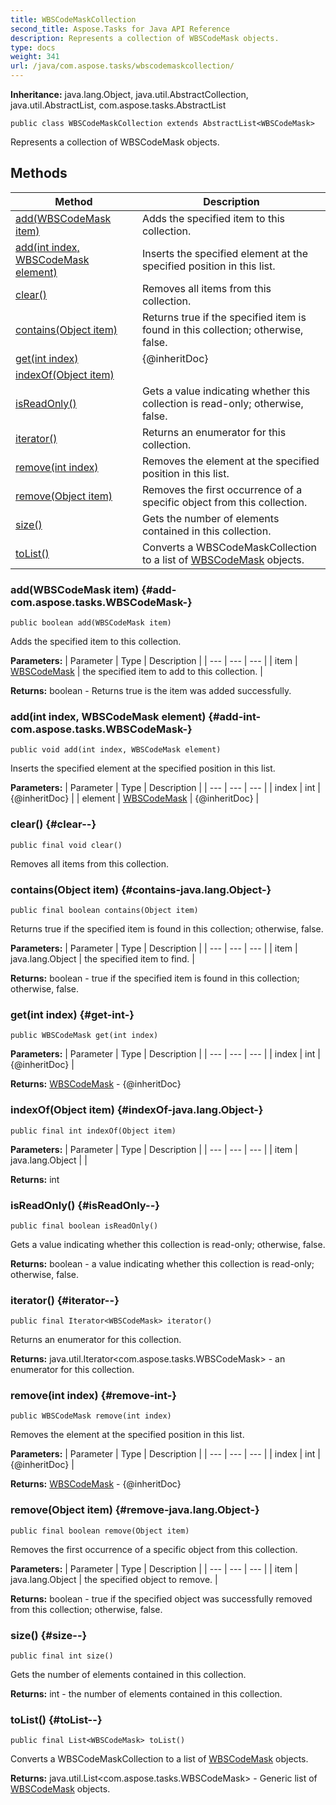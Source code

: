 ```yaml
---
title: WBSCodeMaskCollection
second_title: Aspose.Tasks for Java API Reference
description: Represents a collection of WBSCodeMask objects.
type: docs
weight: 341
url: /java/com.aspose.tasks/wbscodemaskcollection/
---
```


**Inheritance:**
java.lang.Object, java.util.AbstractCollection, java.util.AbstractList, com.aspose.tasks.AbstractList
```
public class WBSCodeMaskCollection extends AbstractList<WBSCodeMask>
```

Represents a collection of WBSCodeMask objects.
## Methods

| Method | Description |
| --- | --- |
| [add(WBSCodeMask item)](#add-com.aspose.tasks.WBSCodeMask-) | Adds the specified item to this collection. |
| [add(int index, WBSCodeMask element)](#add-int-com.aspose.tasks.WBSCodeMask-) | Inserts the specified element at the specified position in this list. |
| [clear()](#clear--) | Removes all items from this collection. |
| [contains(Object item)](#contains-java.lang.Object-) | Returns true if the specified item is found in this collection; otherwise, false. |
| [get(int index)](#get-int-) | \{@inheritDoc\} |
| [indexOf(Object item)](#indexOf-java.lang.Object-) |  |
| [isReadOnly()](#isReadOnly--) | Gets a value indicating whether this collection is read-only; otherwise, false. |
| [iterator()](#iterator--) | Returns an enumerator for this collection. |
| [remove(int index)](#remove-int-) | Removes the element at the specified position in this list. |
| [remove(Object item)](#remove-java.lang.Object-) | Removes the first occurrence of a specific object from this collection. |
| [size()](#size--) | Gets the number of elements contained in this collection. |
| [toList()](#toList--) | Converts a WBSCodeMaskCollection to a list of [WBSCodeMask](../../com.aspose.tasks/wbscodemask) objects. |
### add(WBSCodeMask item) {#add-com.aspose.tasks.WBSCodeMask-}
```
public boolean add(WBSCodeMask item)
```


Adds the specified item to this collection.

**Parameters:**
| Parameter | Type | Description |
| --- | --- | --- |
| item | [WBSCodeMask](../../com.aspose.tasks/wbscodemask) | the specified item to add to this collection. |

**Returns:**
boolean - Returns true is the item was added successfully.
### add(int index, WBSCodeMask element) {#add-int-com.aspose.tasks.WBSCodeMask-}
```
public void add(int index, WBSCodeMask element)
```


Inserts the specified element at the specified position in this list.

**Parameters:**
| Parameter | Type | Description |
| --- | --- | --- |
| index | int | \{@inheritDoc\} |
| element | [WBSCodeMask](../../com.aspose.tasks/wbscodemask) | \{@inheritDoc\} |

### clear() {#clear--}
```
public final void clear()
```


Removes all items from this collection.

### contains(Object item) {#contains-java.lang.Object-}
```
public final boolean contains(Object item)
```


Returns true if the specified item is found in this collection; otherwise, false.

**Parameters:**
| Parameter | Type | Description |
| --- | --- | --- |
| item | java.lang.Object | the specified item to find. |

**Returns:**
boolean - true if the specified item is found in this collection; otherwise, false.
### get(int index) {#get-int-}
```
public WBSCodeMask get(int index)
```




**Parameters:**
| Parameter | Type | Description |
| --- | --- | --- |
| index | int | \{@inheritDoc\} |

**Returns:**
[WBSCodeMask](../../com.aspose.tasks/wbscodemask) - \{@inheritDoc\}
### indexOf(Object item) {#indexOf-java.lang.Object-}
```
public final int indexOf(Object item)
```




**Parameters:**
| Parameter | Type | Description |
| --- | --- | --- |
| item | java.lang.Object |  |

**Returns:**
int
### isReadOnly() {#isReadOnly--}
```
public final boolean isReadOnly()
```


Gets a value indicating whether this collection is read-only; otherwise, false.

**Returns:**
boolean - a value indicating whether this collection is read-only; otherwise, false.
### iterator() {#iterator--}
```
public final Iterator<WBSCodeMask> iterator()
```


Returns an enumerator for this collection.

**Returns:**
java.util.Iterator&lt;com.aspose.tasks.WBSCodeMask&gt; - an enumerator for this collection.
### remove(int index) {#remove-int-}
```
public WBSCodeMask remove(int index)
```


Removes the element at the specified position in this list.

**Parameters:**
| Parameter | Type | Description |
| --- | --- | --- |
| index | int | \{@inheritDoc\} |

**Returns:**
[WBSCodeMask](../../com.aspose.tasks/wbscodemask) - \{@inheritDoc\}
### remove(Object item) {#remove-java.lang.Object-}
```
public final boolean remove(Object item)
```


Removes the first occurrence of a specific object from this collection.

**Parameters:**
| Parameter | Type | Description |
| --- | --- | --- |
| item | java.lang.Object | the specified object to remove. |

**Returns:**
boolean - true if the specified object was successfully removed from this collection; otherwise, false.
### size() {#size--}
```
public final int size()
```


Gets the number of elements contained in this collection.

**Returns:**
int - the number of elements contained in this collection.
### toList() {#toList--}
```
public final List<WBSCodeMask> toList()
```


Converts a WBSCodeMaskCollection to a list of [WBSCodeMask](../../com.aspose.tasks/wbscodemask) objects.

**Returns:**
java.util.List&lt;com.aspose.tasks.WBSCodeMask&gt; - Generic list of [WBSCodeMask](../../com.aspose.tasks/wbscodemask) objects.
